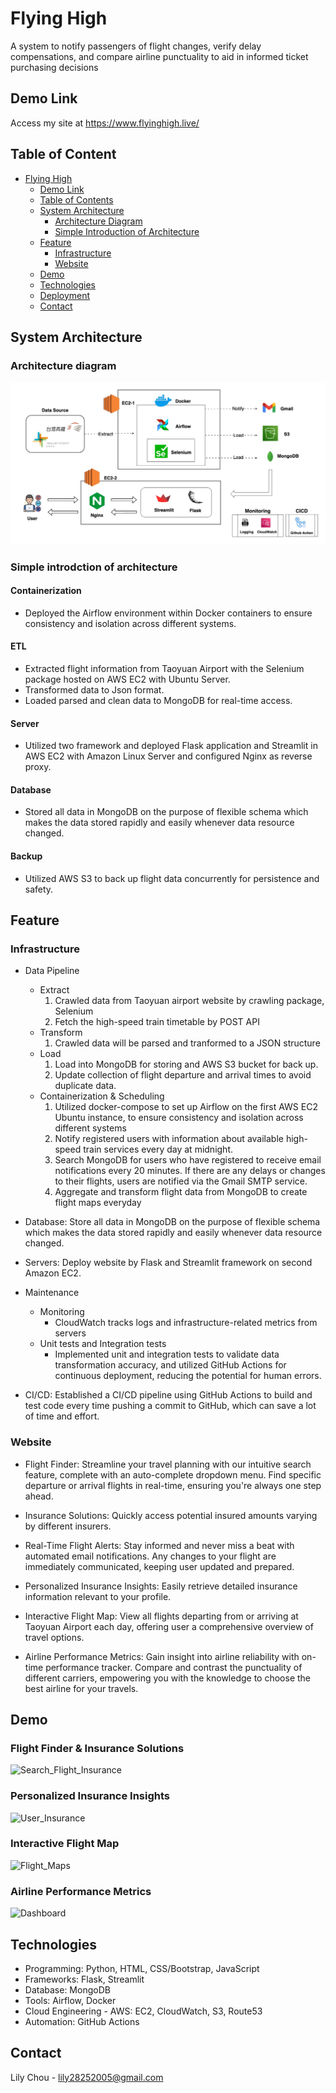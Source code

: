 # Flying High

A system to notify passengers of flight changes, verify delay compensations, and compare airline punctuality
to aid in informed ticket purchasing decisions

## Demo Link

Access my site at https://www.flyinghigh.live/

## Table of Content

- [Flying High](#flying-high)
  - [Demo Link](#demo-link)
  - [Table of Contents](#table-of-contents)
  - [System Architecture](#system-architecture)
    - [Architecture Diagram](#architecture-diagram)
    - [Simple Introduction of Architecture](#simple-introduction-of-architecture)
  - [Feature](#feature)
    - [Infrastructure](#infrastructure)
    - [Website](#website)
  - [Demo](#demo-1)
  - [Technologies](#technologies)
  - [Deployment](#deployment)
  - [Contact](#contact)

## System Architecture

### Architecture diagram

![alt text](./docs/Architecture_final.jpg)

### Simple introdction of architecture

#### Containerization

- Deployed the Airflow environment within Docker containers to ensure consistency and isolation across different systems.

#### ETL

- Extracted flight information from Taoyuan Airport with the Selenium package hosted on AWS EC2 with Ubuntu Server.
- Transformed data to Json format.
- Loaded parsed and clean data to MongoDB for real-time access.

#### Server

- Utilized two framework and deployed Flask application and Streamlit in AWS EC2 with Amazon Linux Server and configured Nginx as reverse proxy.

#### Database

- Stored all data in MongoDB on the purpose of flexible schema which makes the data stored rapidly and easily whenever data resource changed.

#### Backup

- Utilized AWS S3 to back up flight data concurrently for persistence and safety.

## Feature

### Infrastructure

- Data Pipeline

  - Extract
    1. Crawled data from Taoyuan airport website by crawling package, Selenium
    2. Fetch the high-speed train timetable by POST API
  - Transform
    1. Crawled data will be parsed and tranformed to a JSON structure
  - Load
    1. Load into MongoDB for storing and AWS S3 bucket for back up.
    2. Update collection of flight departure and arrival times to avoid duplicate data.
  - Containerization & Scheduling
    1. Utilized docker-compose to set up Airflow on the first AWS EC2 Ubuntu instance, to ensure consistency and isolation across different systems
    2. Notify registered users with information about available high-speed train services every day at midnight.
    3. Search MongoDB for users who have registered to receive email notifications every 20 minutes. If there are any delays or changes to their flights, users are notified via the Gmail SMTP service.
    4. Aggregate and transform flight data from MongoDB to create flight maps everyday

- Database: Store all data in MongoDB on the purpose of flexible schema which makes the data stored rapidly and easily whenever data resource changed.

- Servers: Deploy website by Flask and Streamlit framework on second Amazon EC2.

- Maintenance

  - Monitoring
    - CloudWatch tracks logs and infrastructure-related metrics from servers
  - Unit tests and Integration tests
    - Implemented unit and integration tests to validate data transformation accuracy, and utilized GitHub Actions for continuous deployment, reducing the potential for human errors.

- CI/CD: Established a CI/CD pipeline using GitHub Actions to build and test code every time pushing a commit to
  GitHub, which can save a lot of time and effort.

### Website

- Flight Finder: Streamline your travel planning with our intuitive search feature, complete with an auto-complete dropdown menu. Find specific departure or arrival flights in real-time, ensuring you're always one step ahead.

- Insurance Solutions: Quickly access potential insured amounts varying by different insurers.

- Real-Time Flight Alerts: Stay informed and never miss a beat with automated email notifications. Any changes to your flight are immediately communicated, keeping user updated and prepared.

- Personalized Insurance Insights: Easily retrieve detailed insurance information relevant to your profile.

- Interactive Flight Map: View all flights departing from or arriving at Taoyuan Airport each day, offering user a comprehensive overview of travel options.

- Airline Performance Metrics: Gain insight into airline reliability with on-time performance tracker. Compare and contrast the punctuality of different carriers, empowering you with the knowledge to choose the best airline for your travels.

## Demo

### Flight Finder & Insurance Solutions

![Search_Flight_Insurance](https://github.com/hellowhaaa/flying_high/assets/98002855/7d03a627-aafc-4767-a645-75101672cccd)

### Personalized Insurance Insights

![User_Insurance](https://github.com/hellowhaaa/flying_high/assets/98002855/36e7887d-42c3-426f-8bc8-006024c89280)

### Interactive Flight Map

![Flight_Maps](https://github.com/hellowhaaa/flying_high/assets/98002855/8dd9f712-0ef7-434e-a4a9-cbfadd7952ea)

### Airline Performance Metrics

![Dashboard](https://github.com/hellowhaaa/flying_high/assets/98002855/5bb259eb-32c1-481f-94ca-f114a3d801a5)

## Technologies

- Programming: Python, HTML, CSS/Bootstrap, JavaScript
- Frameworks: Flask, Streamlit
- Database: MongoDB
- Tools: Airflow, Docker
- Cloud Engineering - AWS: EC2, CloudWatch, S3, Route53
- Automation: GitHub Actions

## Contact

Lily Chou - lily28252005@gmail.com
